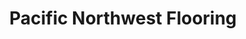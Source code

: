 ---
title: "Pacific Northwest Flooring"
url: /shoreline/pacific-northwest-flooring/
shop: Fußböden
---